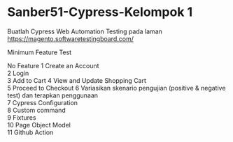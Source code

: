 # Sanber51-Cypress-Kelompok 1
Buatlah Cypress Web Automation Testing pada laman
https://magento.softwaretestingboard.com/

Minimum Feature Test

No	Feature	
1	Create an Account	
2	Login	
3	Add to Cart	
4	View and Update Shopping Cart	
5	Proceed to Checkout	
6	Variasikan skenario pengujian (positive & negative test) dan terapkan penggunaan	
7	Cypress Configuration	
8	Custom command	
9	Fixtures	
10	Page Object Model	
11	Github Action